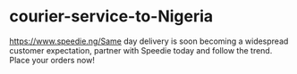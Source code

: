 # courier-service-to-Nigeria
https://www.speedie.ng/Same day delivery is soon becoming a widespread customer expectation, partner with Speedie today and follow the trend. Place your orders now!
